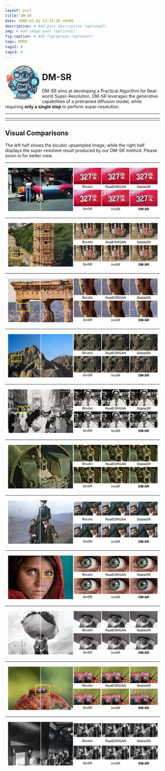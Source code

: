 ```yaml
---
layout: post
title: DM-SR
date: 2000-01-01 13:32:20 +0300
description: # Add post description (optional)
img: # Add image post (optional)
fig-caption: # Add figcaption (optional)
tags: DMSR
tags2: #
tags3: #
---
```


<img align="left" width="120" src="../assets/img/dmsr/dmsr.png" />

# DM-SR

DM-SR aims at developing a Practical Algorithm for Real-world Super-Resolution.
DM-SR leverages the generative capabilities of a pretrained diffusion model, while requiring **only a single step** to perform super-resolution.



- - -

<link rel="stylesheet" href="https://cdn.knightlab.com/libs/juxtapose/latest/css/juxtapose.css">
<script src="https://cdn.knightlab.com/libs/juxtapose/latest/js/juxtapose.min.js"></script>
<div id="juxtapose" style="width: 30%; max-width: 800px; margin: auto;"></div>


<table style="width:100%; text-align:center;">
  <tr>
    <td>
      <div id="slider1" style="width: 200px;"></div>
    </td>
    <td>
      <div id="slider2" style="width: 200px;"></div>
    </td>
    <td>
      <div id="slider3" style="width: 200px;"></div>
    </td>
    <td>
      <div id="slider4" style="width: 200px;"></div>
    </td>
  </tr>
</table>


<script>
  new juxtapose.JXSlider('#slider1',
    [
      {src: '../assets/img/dmsr/lr6.jpg', label: 'Before'},
      {src: '../assets/img/dmsr/sr6.png',label: 'After'}
    ],
    {
      animate: true,
      showLabels: true,
      showCredits: false,
      makeResponsive: true
    });
  new juxtapose.JXSlider('#slider2',
    [
      {src: '../assets/img/dmsr/lr7.jpg', label: 'Before'},
      {src: '../assets/img/dmsr/sr7.png',label: 'After'}
    ],
    {
      animate: true,
      showLabels: true,
      showCredits: false,
      makeResponsive: true
    });
   new juxtapose.JXSlider('#slider3',
    [
      {src: '../assets/img/dmsr/lr5.jpg', label: 'Before'},
      {src: '../assets/img/dmsr/sr5.png',label: 'After'}
    ],
    {
      animate: true,
      showLabels: true,
      showCredits: false,
      makeResponsive: true
    });
   new juxtapose.JXSlider('#slider4',
    [
      {src: '../assets/img/dmsr/lr4.jpg', label: 'Before'},
      {src: '../assets/img/dmsr/sr4.png',label: 'After'}
    ],
    {
      animate: true,
      showLabels: true,
      showCredits: false,
      makeResponsive: true
    });
</script>


## Visual Comparisons

The left half shows the bicubic upsampled image, while the right half displays the super-resolved result produced by our DM-SR method.
Please zoom in for better view.

- - -
![alt text](../assets/img/dmsr/dmsr_pro11-1.png) 
- - -
![alt text](../assets/img/dmsr/dmsr_pro10-1.png)
- - -
![alt text](../assets/img/dmsr/dmsr_pro9-1.png) 
- - -
![alt text](../assets/img/dmsr/dmsr_pro8-1.png) 
- - -
![alt text](../assets/img/dmsr/dmsr_pro7-1.png) 
- - -
![alt text](../assets/img/dmsr/dmsr_pro6-1.png) 
- - -
![alt text](../assets/img/dmsr/dmsr_pro5-1.png) 
- - -
![alt text](../assets/img/dmsr/dmsr_pro4-1.png) 
- - -
![alt text](../assets/img/dmsr/dmsr_pro3-1.png) 
- - -
![alt text](../assets/img/dmsr/dmsr_pro2-1.png) 
- - -
![alt text](../assets/img/dmsr/dmsr_pro1-1.png) 
